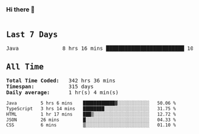 ### Hi there 👋

<!--WakaTime-Start-->
<pre><h2>Last 7 Days</h2>Java              8 hrs 16 mins █████████████████████████ 100.00 %</br><h2>All Time</h2><strong>Total Time Coded:   </strong>342 hrs 36 mins</br><strong>Timespan:           </strong>315 days</br><strong>Daily average:      </strong>1 hr(s) 4 min(s)</pre>
<!--WakaTime-End-->

<!--START_SECTION:waka-->

```txt
Java         5 hrs 6 mins    ████████████▓░░░░░░░░░░░░   50.06 %
TypeScript   3 hrs 14 mins   ████████░░░░░░░░░░░░░░░░░   31.75 %
HTML         1 hr 17 mins    ███▒░░░░░░░░░░░░░░░░░░░░░   12.72 %
JSON         26 mins         █░░░░░░░░░░░░░░░░░░░░░░░░   04.33 %
CSS          6 mins          ▒░░░░░░░░░░░░░░░░░░░░░░░░   01.10 %
```

<!--END_SECTION:waka-->

 <!-- waka-box start -->
 <!-- waka-box end -->
